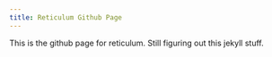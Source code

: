 ```yaml
---
title: Reticulum Github Page
---
```


This is the github page for reticulum. Still figuring out this jekyll
stuff. 

